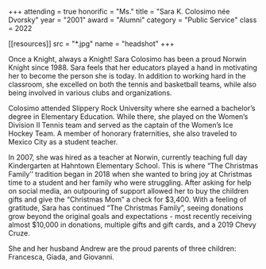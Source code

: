 +++
attending = true
honorific = "Ms."
title     = "Sara K. Colosimo née Dvorsky"
year      = "2001"
award     = "Alumni"
category  = "Public Service"
class     = 2022

[[resources]]
  src  = "*.jpg"
  name = "headshot"
+++

Once a Knight, always a Knight! Sara Colosimo has been a proud Norwin Knight since 1988. Sara feels that her educators played a hand in motivating her to become the person she is today. In addition to working hard in the classroom, she excelled on both the tennis and basketball teams, while also being involved in various clubs and organizations.

Colosimo attended Slippery Rock University where she earned a bachelor’s degree in Elementary Education. While there, she played on the Women’s Division II Tennis team and served as the captain of the Women’s Ice Hockey Team. A member of honorary fraternities, she also traveled to Mexico City as a student teacher.

In 2007, she was hired as a teacher at Norwin, currently teaching full day Kindergarten at Hahntown Elementary School. This is where “The Christmas Family’’ tradition began in 2018 when she wanted to bring joy at Christmas time to a student and her family who were struggling. After asking for help on social media, an outpouring of support allowed her to buy the children gifts and give the “Christmas Mom” a check for $3,400. With a feeling of gratitude, Sara has continued “The Christmas Family”, seeing donations grow beyond the original goals and expectations - most recently receiving almost $10,000 in donations, multiple gifts and gift cards, and a 2019 Chevy Cruze.

She and her husband Andrew are the proud parents of three children: Francesca, Giada, and Giovanni.